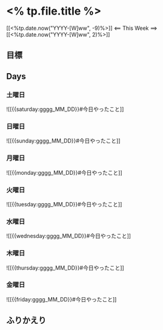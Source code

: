 # <% tp.file.title %>
[[<%tp.date.now("YYYY-[W]ww", -9)%>]] <== This Week ==> [[<%tp.date.now("YYYY-[W]ww", 2)%>]]

## 目標

## Days
### 土曜日
![[{{saturday:gggg_MM_DD}}#今日やったこと]]
### 日曜日
![[{{sunday:gggg_MM_DD}}#今日やったこと]]
### 月曜日
![[{{monday:gggg_MM_DD}}#今日やったこと]]
### 火曜日
![[{{tuesday:gggg_MM_DD}}#今日やったこと]]
### 水曜日
![[{{wednesday:gggg_MM_DD}}#今日やったこと]]
### 木曜日
![[{{thursday:gggg_MM_DD}}#今日やったこと]]
### 金曜日
![[{{friday:gggg_MM_DD}}#今日やったこと]]

## ふりかえり
